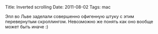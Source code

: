 Title: Inverted scrolling
Date: 2011-08-02
Tags: mac

<div class="text">Эпл во Льве заделали совершенно офигенную штуку с этим перевернутым скроллингом. Невозможно же понять как оно вообще может быть иначе :)</div>